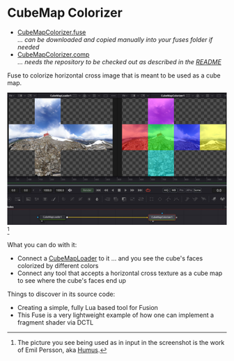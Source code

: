 # CubeMap Colorizer

- [CubeMapColorizer.fuse](CubeMapColorizer.fuse) <br />*... can be downloaded and copied manually into your fuses folder if needed*
- [CubeMapColorizer.comp](../../Comp/nmbr73/CubeMapColorizer.comp) <br />*... needs the repository to be checked out as described in the [README](../README.md)*


Fuse to colorize horizontal cross image that is meant to be used as a cube map.

![cml](CubeMapColorizer.jpg)[^Ryfjallet]

[^Ryfjallet]: The picture you see being used as in input in the screenshot is the work of Emil Persson, aka [Humus](http://www.humus.name).


What you can do with it:
- Connect a [CubeMapLoader](CubeMapLoader.md) to it ... and you see the cube's faces colorized by different colors
- Connect any tool that accepts a horizontal cross texture as a cube map to see where the cube's faces end up


Things to discover in its source code:
- Creating a simple, fully Lua based tool for Fusion
- This Fuse is a very lightweight example of how one can implement a fragment shader via DCTL
